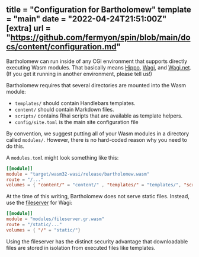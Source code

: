 title = "Configuration for Bartholomew"
template = "main"
date = "2022-04-24T21:51:00Z"
[extra]
url = "https://github.com/fermyon/spin/blob/main/docs/content/configuration.md"
---

Bartholomew can run inside of any CGI environment that supports directly executing Wasm modules. That basically means [Hippo](https://github.com/deislabs/hippo), [Wagi](https://github.com/deislabs/wagi), and [Wagi.net](https://github.com/deislabs/wagi-dotnet). (If you get it running in another environment, please tell us!)

Bartholomew requires that several directories are mounted into the Wasm module:

* `templates/` should contain Handlebars templates.
* `content/` should contain Markdown files.
* `scripts/` contains Rhai scripts that are available as template helpers.
* `config/site.toml` is the main site configuration file

By convention, we suggest putting all of your Wasm modules in a directory called `modules/`. However, there is no hard-coded reason why you need to do this.

A `modules.toml` might look something like this:

```toml
[[module]]
module = "target/wasm32-wasi/release/bartholomew.wasm"
route = "/..."
volumes = { "content/" = "content/" , "templates/" = "templates/", "scripts/" = "scripts/", "config/" = "config/"}
```

At the time of this writing, Bartholomew does not serve static files. Instead, use the [fileserver](https://github.com/deislabs/wagi-fileserver) for Wagi:

```toml
[[module]]
module = "modules/fileserver.gr.wasm"
route = "/static/..."
volumes = { "/" = "static/"}
```

Using the fileserver has the distinct security advantage that downloadable files are stored in isolation from executed files like templates.